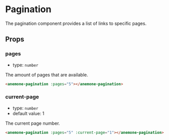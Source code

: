 # Pagination

The pagination component provides a list of links to specific pages.

## Props

### pages

 - type: ```number```

The amount of pages that are available.

``` html
<anemone-pagination :pages="5"></anemone-pagination>
```

### current-page

 - type: ```number```
 - default value: 1

The current page number.

``` html
<anemone-pagination :pages="5" :current-page="1"></anemone-pagination>
```
